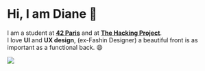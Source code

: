 # Hi, I am Diane 👋

I am a student at [**42 Paris**](https://www.42.fr/) and at [**The Hacking Project**](https://www.thehackingproject.org/).  
I love **UI** and **UX design**, (ex-Fashin Designer) a beautiful front is as important as a functional back. 😄


[![](https://github.com/saadeghi/saadeghi/blob/master/dino.gif)](#)


